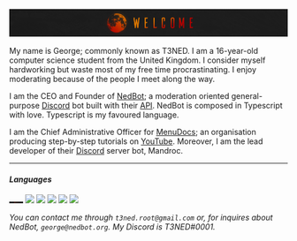 <img src="https://github.com/T3NED/T3NED/blob/master/assets/welcome.png">

My name is George; commonly known as T3NED. I am a 16-year-old computer science student from the United Kingdom. I consider myself hardworking but waste most of my free time procrastinating. I enjoy moderating because of the people I meet along the way.

I am the CEO and Founder of [NedBot](https://www.nedbot.org); a moderation oriented general-purpose [Discord](https://discord.com) bot built with their [API](https://discord.com/developers). NedBot is composed in Typescript with love. Typescript is my favoured language.

I am the Chief Administrative Officer for [MenuDocs](https://menudocs.org); an organisation producing step-by-step tutorials on [YouTube](https://youtube.com/menudocs). Moreover, I am the lead developer of their [Discord](https://discord.com) server bot, Mandroc.

<hr>

<h4> <i> Languages </i> </h4>

<img width="25px" src="https://github.com/T3NED/T3NED/blob/master/assets/welcome.png">
<img width="25px" src="https://github.com/T3NED/T3NED/blob/master/assets/typescript.png">
<img width="25px" src="https://github.com/T3NED/T3NED/blob/master/assets/javascript.png">
<img width="25px" src="https://github.com/T3NED/T3NED/blob/master/assets/nodejs.png">
<img width="25px" src="https://github.com/T3NED/T3NED/blob/master/assets/python.png">
<img width="25px" src="https://github.com/T3NED/T3NED/blob/master/assets/html.png">

<i>You can contact me through `t3ned.root@gmail.com` or, for inquires about NedBot, `george@nedbot.org`. My Discord is T3NED#0001.</i>
